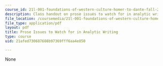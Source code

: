 ```yaml
---
course_id: 21l-001-foundations-of-western-culture-homer-to-dante-fall-2008
description: Class handout on prose issues to watch for in analytic writing.
file_location: /coursemedia/21l-001-foundations-of-western-culture-homer-to-dante-fall-2008/21afed730687608b97369fff6aa4e850_pros_isu_anl_wrt.pdf
file_type: application/pdf
layout: pdf
title: Prose Issues to Watch for in Analytic Writing
type: course
uid: 21afed730687608b97369fff6aa4e850

---
```

None